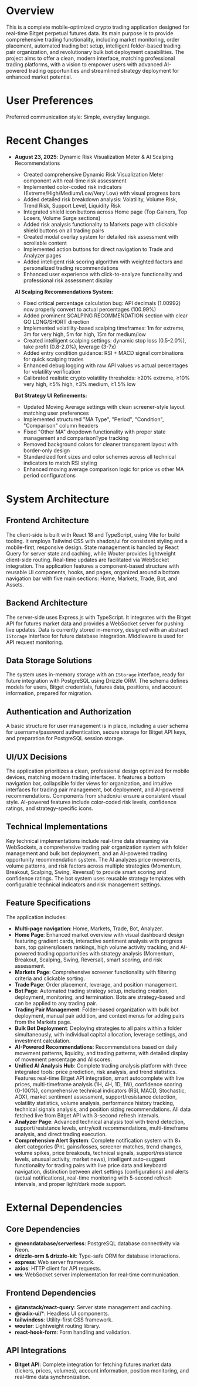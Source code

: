 # Overview
This is a complete mobile-optimized crypto trading application designed for real-time Bitget perpetual futures data. Its main purpose is to provide comprehensive trading functionality, including market monitoring, order placement, automated trading bot setup, intelligent folder-based trading pair organization, and revolutionary bulk bot deployment capabilities. The project aims to offer a clean, modern interface, matching professional trading platforms, with a vision to empower users with advanced AI-powered trading opportunities and streamlined strategy deployment for enhanced market potential.

# User Preferences
Preferred communication style: Simple, everyday language.

# Recent Changes
- **August 23, 2025**: Dynamic Risk Visualization Meter & AI Scalping Recommendations
  - Created comprehensive Dynamic Risk Visualization Meter component with real-time risk assessment
  - Implemented color-coded risk indicators (Extreme/High/Medium/Low/Very Low) with visual progress bars
  - Added detailed risk breakdown analysis: Volatility, Volume Risk, Trend Risk, Support Level, Liquidity Risk
  - Integrated shield icon buttons across Home page (Top Gainers, Top Losers, Volume Surge sections)
  - Added risk analysis functionality to Markets page with clickable shield buttons on all trading pairs
  - Created modal overlay system for detailed risk assessment with scrollable content
  - Implemented action buttons for direct navigation to Trade and Analyzer pages
  - Added intelligent risk scoring algorithm with weighted factors and personalized trading recommendations
  - Enhanced user experience with click-to-analyze functionality and professional risk assessment display
  
  **AI Scalping Recommendations System:**
  - Fixed critical percentage calculation bug: API decimals (1.00992) now properly convert to actual percentages (100.99%)
  - Added prominent SCALPING RECOMMENDATION section with clear GO LONG/SHORT direction
  - Implemented volatility-based scalping timeframes: 1m for extreme, 3m for very high, 5m for high, 15m for medium/low
  - Created intelligent scalping settings: dynamic stop loss (0.5-2.0%), take profit (0.8-2.0%), leverage (3-7x)
  - Added entry condition guidance: RSI + MACD signal combinations for quick scalping trades
  - Enhanced debug logging with raw API values vs actual percentages for volatility verification
  - Calibrated realistic crypto volatility thresholds: ≥20% extreme, ≥10% very high, ≥5% high, ≥3% medium, ≥1.5% low

  **Bot Strategy UI Refinements:**
  - Updated Moving Average settings with clean screener-style layout matching user preferences
  - Implemented structured "MA Type", "Period", "Condition", "Comparison" column headers
  - Fixed "Other MA" dropdown functionality with proper state management and comparisonType tracking
  - Removed background colors for cleaner transparent layout with border-only design
  - Standardized font sizes and color schemes across all technical indicators to match RSI styling
  - Enhanced moving average comparison logic for price vs other MA period configurations

# System Architecture

## Frontend Architecture
The client-side is built with React 18 and TypeScript, using Vite for build tooling. It employs Tailwind CSS with shadcn/ui for consistent styling and a mobile-first, responsive design. State management is handled by React Query for server state and caching, while Wouter provides lightweight client-side routing. Real-time updates are facilitated via WebSocket integration. The application features a component-based structure with reusable UI components, hooks, and pages, organized around a bottom navigation bar with five main sections: Home, Markets, Trade, Bot, and Assets.

## Backend Architecture
The server-side uses Express.js with TypeScript. It integrates with the Bitget API for futures market data and provides a WebSocket server for pushing live updates. Data is currently stored in-memory, designed with an abstract `IStorage` interface for future database integration. Middleware is used for API request monitoring.

## Data Storage Solutions
The system uses in-memory storage with an `IStorage` interface, ready for future integration with PostgreSQL using Drizzle ORM. The schema defines models for users, Bitget credentials, futures data, positions, and account information, prepared for migration.

## Authentication and Authorization
A basic structure for user management is in place, including a user schema for username/password authentication, secure storage for Bitget API keys, and preparation for PostgreSQL session storage.

## UI/UX Decisions
The application prioritizes a clean, professional design optimized for mobile devices, matching modern trading interfaces. It features a bottom navigation bar, collapsible folder views for organization, and intuitive interfaces for trading pair management, bot deployment, and AI-powered recommendations. Components from shadcn/ui ensure a consistent visual style. AI-powered features include color-coded risk levels, confidence ratings, and strategy-specific icons.

## Technical Implementations
Key technical implementations include real-time data streaming via WebSockets, a comprehensive trading pair organization system with folder management and bulk bot deployment, and an AI-powered trading opportunity recommendation system. The AI analyzes price movements, volume patterns, and risk factors across multiple strategies (Momentum, Breakout, Scalping, Swing, Reversal) to provide smart scoring and confidence ratings. The bot system uses reusable strategy templates with configurable technical indicators and risk management settings.

## Feature Specifications
The application includes:
- **Multi-page navigation**: Home, Markets, Trade, Bot, Analyzer.
- **Home Page**: Enhanced market overview with visual dashboard design featuring gradient cards, interactive sentiment analysis with progress bars, top gainers/losers rankings, high volume activity tracking, and AI-powered trading opportunities with strategy analysis (Momentum, Breakout, Scalping, Swing, Reversal), smart scoring, and risk assessment.
- **Markets Page**: Comprehensive screener functionality with filtering criteria and clickable sorting.
- **Trade Page**: Order placement, leverage, and position management.
- **Bot Page**: Automated trading strategy setup, including creation, deployment, monitoring, and termination. Bots are strategy-based and can be applied to any trading pair.
- **Trading Pair Management**: Folder-based organization with bulk bot deployment, manual pair addition, and context menus for adding pairs from the Markets page.
- **Bulk Bot Deployment**: Deploying strategies to all pairs within a folder simultaneously, with individual capital allocation, leverage settings, and investment calculation.
- **AI-Powered Recommendations**: Recommendations based on daily movement patterns, liquidity, and trading patterns, with detailed display of movement percentage and AI scores.
- **Unified AI Analysis Hub**: Complete trading analysis platform with three integrated tools: price prediction, risk analysis, and trend statistics. Features real-time Bitget API integration, smart autocomplete with live prices, multi-timeframe analysis (1H, 4H, 1D, 1W), confidence scoring (0-100%), comprehensive technical indicators (RSI, MACD, Stochastic, ADX), market sentiment assessment, support/resistance detection, volatility statistics, volume analysis, performance history tracking, technical signals analysis, and position sizing recommendations. All data fetched live from Bitget API with 3-second refresh intervals.
- **Analyzer Page**: Advanced technical analysis tool with trend detection, support/resistance levels, entry/exit recommendations, multi-timeframe analysis, and direct trading execution.
- **Comprehensive Alert System**: Complete notification system with 8+ alert categories (PnL gains/losses, screener matches, trend changes, volume spikes, price breakouts, technical signals, support/resistance levels, unusual activity, market news), intelligent auto-suggest functionality for trading pairs with live price data and keyboard navigation, distinction between alert settings (configurations) and alerts (actual notifications), real-time monitoring with 5-second refresh intervals, and proper light/dark mode support.

# External Dependencies

## Core Dependencies
- **@neondatabase/serverless**: PostgreSQL database connectivity via Neon.
- **drizzle-orm & drizzle-kit**: Type-safe ORM for database interactions.
- **express**: Web server framework.
- **axios**: HTTP client for API requests.
- **ws**: WebSocket server implementation for real-time communication.

## Frontend Dependencies
- **@tanstack/react-query**: Server state management and caching.
- **@radix-ui/***: Headless UI components.
- **tailwindcss**: Utility-first CSS framework.
- **wouter**: Lightweight routing library.
- **react-hook-form**: Form handling and validation.

## API Integrations
- **Bitget API**: Complete integration for fetching futures market data (tickers, prices, volumes), account information, position monitoring, and real-time data synchronization.